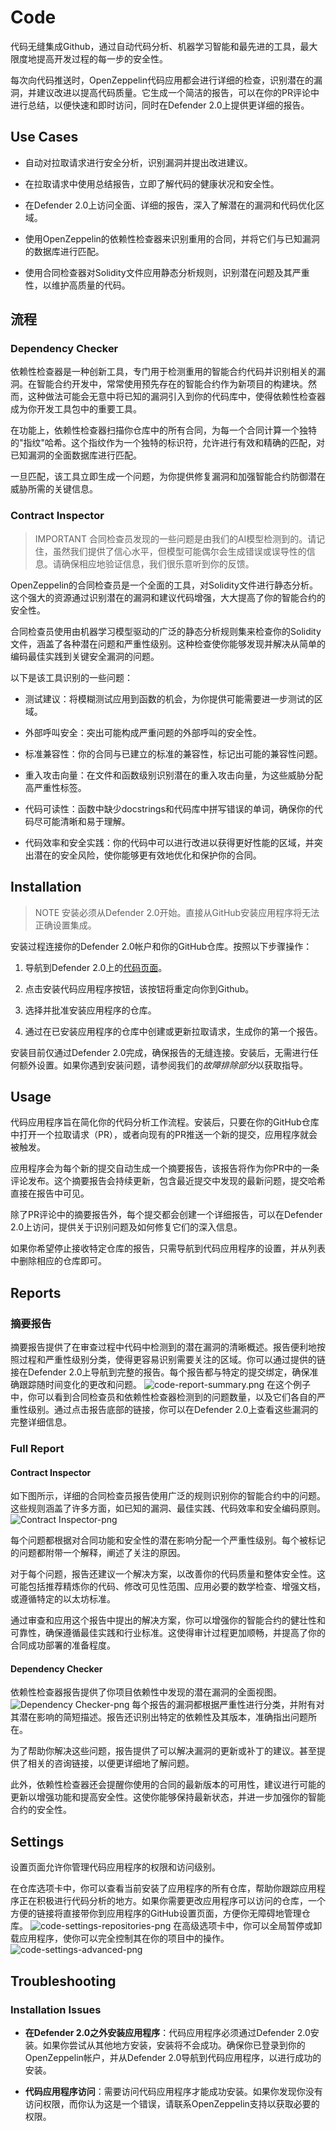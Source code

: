 # Code
代码无缝集成Github，通过自动代码分析、机器学习智能和最先进的工具，最大限度地提高开发过程的每一步的安全性。

每次向代码推送时，OpenZeppelin代码应用都会进行详细的检查，识别潜在的漏洞，并建议改进以提高代码质量。它生成一个简洁的报告，可以在你的PR评论中进行总结，以便快速和即时访问，同时在Defender 2.0上提供更详细的报告。

## Use Cases
* 自动对拉取请求进行安全分析，识别漏洞并提出改进建议。

* 在拉取请求中使用总结报告，立即了解代码的健康状况和安全性。

* 在Defender 2.0上访问全面、详细的报告，深入了解潜在的漏洞和代码优化区域。

* 使用OpenZeppelin的依赖性检查器来识别重用的合同，并将它们与已知漏洞的数据库进行匹配。

* 使用合同检查器对Solidity文件应用静态分析规则，识别潜在问题及其严重性，以维护高质量的代码。

## 流程

### Dependency Checker
依赖性检查器是一种创新工具，专门用于检测重用的智能合约代码并识别相关的漏洞。在智能合约开发中，常常使用预先存在的智能合约作为新项目的构建块。然而，这种做法可能会无意中将已知的漏洞引入到你的代码库中，使得依赖性检查器成为你开发工具包中的重要工具。

在功能上，依赖性检查器扫描你仓库中的所有合同，为每一个合同计算一个独特的"指纹"哈希。这个指纹作为一个独特的标识符，允许进行有效和精确的匹配，对已知漏洞的全面数据库进行匹配。

一旦匹配，该工具立即生成一个问题，为你提供修复漏洞和加强智能合约防御潜在威胁所需的关键信息。

### Contract Inspector
> IMPORTANT
合同检查员发现的一些问题是由我们的AI模型检测到的。请记住，虽然我们提供了信心水平，但模型可能偶尔会生成错误或误导性的信息。请确保相应地验证信息，我们很乐意听到你的反馈。

OpenZeppelin的合同检查员是一个全面的工具，对Solidity文件进行静态分析。这个强大的资源通过识别潜在的漏洞和建议代码增强，大大提高了你的智能合约的安全性。

合同检查员使用由机器学习模型驱动的广泛的静态分析规则集来检查你的Solidity文件，涵盖了各种潜在问题和严重性级别。这种检查使你能够发现并解决从简单的编码最佳实践到关键安全漏洞的问题。

以下是该工具识别的一些问题：

* 测试建议：将模糊测试应用到函数的机会，为你提供可能需要进一步测试的区域。

* 外部呼叫安全：突出可能构成严重问题的外部呼叫的安全性。

* 标准兼容性：你的合同与已建立的标准的兼容性，标记出可能的兼容性问题。

* 重入攻击向量：在文件和函数级别识别潜在的重入攻击向量，为这些威胁分配高严重性标签。

* 代码可读性：函数中缺少docstrings和代码库中拼写错误的单词，确保你的代码尽可能清晰和易于理解。

* 代码效率和安全实践：你的代码中可以进行改进以获得更好性能的区域，并突出潜在的安全风险，使你能够更有效地优化和保护你的合同。

## Installation
> NOTE
安装必须从Defender 2.0开始。直接从GitHub安装应用程序将无法正确设置集成。

安装过程连接你的Defender 2.0帐户和你的GitHub仓库。按照以下步骤操作：

1. 导航到Defender 2.0上的[代码页面](https://defender.openzeppelin.com/v2/#/code)。

2. 点击安装代码应用程序按钮，该按钮将重定向你到Github。

3. 选择并批准安装应用程序的仓库。

4. 通过在已安装应用程序的仓库中创建或更新拉取请求，生成你的第一个报告。

安装目前仅通过Defender 2.0完成，确保报告的无缝连接。安装后，无需进行任何额外设置。如果你遇到安装问题，请参阅我们的*故障排除部分*以获取指导。

## Usage
代码应用程序旨在简化你的代码分析工作流程。安装后，只要在你的GitHub仓库中打开一个拉取请求（PR），或者向现有的PR推送一个新的提交，应用程序就会被触发。

应用程序会为每个新的提交自动生成一个摘要报告，该报告将作为你PR中的一条评论发布。这个摘要报告会持续更新，包含最近提交中发现的最新问题，提交哈希直接在报告中可见。

除了PR评论中的摘要报告外，每个提交都会创建一个详细报告，可以在Defender 2.0上访问，提供关于识别问题及如何修复它们的深入信息。

如果你希望停止接收特定仓库的报告，只需导航到代码应用程序的设置，并从列表中删除相应的仓库即可。

## Reports

### 摘要报告
摘要报告提供了在审查过程中代码中检测到的潜在漏洞的清晰概述。报告便利地按照过程和严重性级别分类，使得更容易识别需要关注的区域。你可以通过提供的链接在Defender 2.0上导航到完整的报告。每个报告都与特定的提交绑定，确保准确跟踪随时间变化的更改和问题。
![code-report-summary.png](img/code-report-summary.png)
在这个例子中，你可以看到合同检查员和依赖性检查器检测到的问题数量，以及它们各自的严重性级别。通过点击报告底部的链接，你可以在Defender 2.0上查看这些漏洞的完整详细信息。

### Full Report

#### Contract Inspector
如下图所示，详细的合同检查员报告使用广泛的规则识别你的智能合约中的问题。这些规则涵盖了许多方面，如已知的漏洞、最佳实践、代码效率和安全编码原则。
![Contract Inspector-png](img/contract-inspector-detailed-report.png)

每个问题都根据对合同功能和安全性的潜在影响分配一个严重性级别。每个被标记的问题都附带一个解释，阐述了关注的原因。

对于每个问题，报告还建议一个解决方案，以改善你的代码质量和整体安全性。这可能包括推荐精炼你的代码、修改可见性范围、应用必要的数学检查、增强文档，或遵循特定的以太坊标准。

通过审查和应用这个报告中提出的解决方案，你可以增强你的智能合约的健壮性和可靠性，确保遵循最佳实践和行业标准。这使得审计过程更加顺畅，并提高了你的合同成功部署的准备程度。

#### Dependency Checker
依赖性检查器报告提供了你项目依赖性中发现的潜在漏洞的全面视图。
![Dependency Checker-png](img/dependency-checker-detailed-report.png)
每个报告的漏洞都根据严重性进行分类，并附有对其潜在影响的简短描述。报告还识别出特定的依赖性及其版本，准确指出问题所在。

为了帮助你解决这些问题，报告提供了可以解决漏洞的更新或补丁的建议。甚至提供了相关的咨询链接，以便更详细地了解问题。

此外，依赖性检查器还会提醒你使用的合同的最新版本的可用性，建议进行可能的更新以增强功能和提高安全性。这使你能够保持最新状态，并进一步加强你的智能合约的安全性。

## Settings
设置页面允许你管理代码应用程序的权限和访问级别。

在仓库选项卡中，你可以查看当前安装了应用程序的所有仓库，帮助你跟踪应用程序正在积极进行代码分析的地方。如果你需要更改应用程序可以访问的仓库，一个方便的链接将直接带你到应用程序的GitHub设置页面，方便你无障碍地管理仓库。
![code-settings-repositories-png](img/code-settings-repositories.png)
在高级选项卡中，你可以全局暂停或卸载应用程序，使你可以完全控制其在你的项目中的操作。
![code-settings-advanced-png](img/code-settings-advanced.png)

## Troubleshooting

### Installation Issues
* **在Defender 2.0之外安装应用程序**：代码应用程序必须通过Defender 2.0安装。如果你尝试从其他地方安装，安装将不会成功。确保你已登录到你的OpenZeppelin帐户，并从Defender 2.0导航到代码应用程序，以进行成功的安装。

* **代码应用程序访问**：需要访问代码应用程序才能成功安装。如果你发现你没有访问权限，而你认为这是一个错误，请联系OpenZeppelin支持以获取必要的权限。